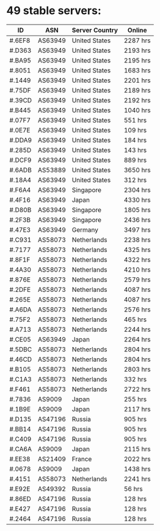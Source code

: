 # 49 stable servers:

| ID | ASN | Server Country | Online |
| ------ | ------ | ------ | ------ |
| #.6EF8 | AS63949 | United States | 2287 hrs |
| #.D363 | AS63949 | United States | 2193 hrs |
| #.BA95 | AS63949 | United States | 2195 hrs |
| #.8051 | AS63949 | United States | 1683 hrs |
| #.1449 | AS63949 | United States | 2201 hrs |
| #.75DF | AS63949 | United States | 2189 hrs |
| #.39CD | AS63949 | United States | 2192 hrs |
| #.B445 | AS63949 | United States | 1040 hrs |
| #.07F7 | AS63949 | United States | 551 hrs |
| #.0E7E | AS63949 | United States | 109 hrs |
| #.DDA9 | AS63949 | United States | 184 hrs |
| #.285D | AS63949 | United States | 143 hrs |
| #.DCF9 | AS63949 | United States | 889 hrs |
| #.6ADB | AS53889 | United States | 3650 hrs |
| #.18A4 | AS63949 | United States | 312 hrs |
| #.F6A4 | AS63949 | Singapore | 2304 hrs |
| #.4F16 | AS63949 | Japan | 4330 hrs |
| #.D80B | AS63949 | Singapore | 1805 hrs |
| #.2F3B | AS63949 | Singapore | 2436 hrs |
| #.47E3 | AS63949 | Germany | 3497 hrs |
| #.C931 | AS58073 | Netherlands | 2238 hrs |
| #.7177 | AS58073 | Netherlands | 4325 hrs |
| #.8F1F | AS58073 | Netherlands | 4322 hrs |
| #.4A30 | AS58073 | Netherlands | 4210 hrs |
| #.876E | AS58073 | Netherlands | 2579 hrs |
| #.2DFE | AS58073 | Netherlands | 4087 hrs |
| #.265E | AS58073 | Netherlands | 4087 hrs |
| #.A6DA | AS58073 | Netherlands | 2576 hrs |
| #.75F2 | AS58073 | Netherlands | 465 hrs |
| #.A713 | AS58073 | Netherlands | 2244 hrs |
| #.CE05 | AS63949 | Japan | 2264 hrs |
| #.5DBC | AS58073 | Netherlands | 2804 hrs |
| #.46CD | AS58073 | Netherlands | 2804 hrs |
| #.B105 | AS58073 | Netherlands | 2803 hrs |
| #.C1A3 | AS58073 | Netherlands | 332 hrs |
| #.F461 | AS58073 | Netherlands | 2722 hrs |
| #.7836 | AS9009 | Japan | 255 hrs |
| #.1B9E | AS9009 | Japan | 2117 hrs |
| #.D135 | AS47196 | Russia | 905 hrs |
| #.BB14 | AS47196 | Russia | 905 hrs |
| #.C409 | AS47196 | Russia | 905 hrs |
| #.CA6A | AS9009 | Japan | 2115 hrs |
| #.EE38 | AS21409 | France | 2022 hrs |
| #.0678 | AS9009 | Japan | 1438 hrs |
| #.4151 | AS58073 | Netherlands | 2241 hrs |
| #.E92E | AS49392 | Russia | 56 hrs |
| #.86ED | AS47196 | Russia | 128 hrs |
| #.E427 | AS47196 | Russia | 128 hrs |
| #.2464 | AS47196 | Russia | 128 hrs |

